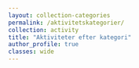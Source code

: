 ```yaml
---
layout: collection-categories
permalink: /aktivitetskategorier/
collection: activity
title: "Aktiviteter efter kategori"
author_profile: true
classes: wide
---
```

